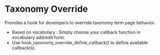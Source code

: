Taxonomy Override
=========================
Provides a hook for developers to override taxonomy term page behavior.
* Based on vocabulary : Simply choose your callback function in vocabulary add/edit form.
* Use hook_taxonomy_override_define_callback() to define available callback(s).